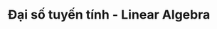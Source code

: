 ---
layout: course
title: Đại số tuyến tính - Linear Algebra
course_id: LinearAlgebra
description: Giải thích và minh họa những thứ cơ bản trong đại số tuyến tính
thumbnail: /assets/images/courses/AIDU_challenge_2025/aidu.png
featured: true
visible: true
---